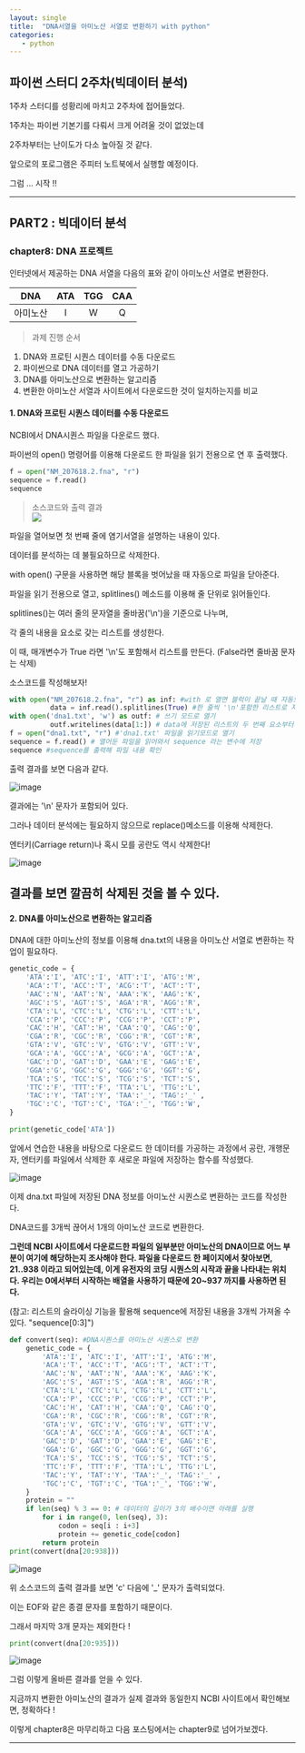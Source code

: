 ```yaml
---
layout: single
title:  "DNA서열을 아미노산 서열로 변환하기 with python"
categories:
   - python
---
```

 ## 파이썬 스터디 2주차(빅데이터 분석)

1주차 스터디를 성황리에 마치고 2주차에 접어들었다.  

1주차는 파이썬 기본기를 다뤄서 크게 어려울 것이 없었는데

2주차부터는 난이도가 다소 높아질 것 같다.

앞으로의 포로그램은 주피터 노트북에서 실행할 예정이다.  

그럼 ... 시작 !!


---

## PART2 : 빅데이터 분석
### chapter8: DNA 프로젝트

인터넷에서 제공하는 DNA 서열을 다음의 표와 같이 아미노산 서열로 변환한다.


|    DNA    |      ATA     |      TGG      |      CAA       |
| :-------: | :----------: | :-----------: | :-------------:|
|   아미노산  |       I      |        W      |      Q         |

> 과제 진행 순서
 1. DNA와 프로틴 시퀀스 데이터를 수동 다운로드
 2. 파이썬으로 DNA 데이터를 열고 가공하기
 3. DNA를 아미노산으로 변환하는 알고리즘
 4. 변환한 아미노산 서열과 사이트에서 다운로드한 것이 일치하는지를 비교

#### 1. DNA와 프로틴 시퀀스 데이터를 수동 다운로드

NCBI에서 DNA시퀀스 파일을 다운로드 했다. 

파이썬의 open() 명령어를 이용해 다운로드 한 파일을 읽기 전용으로 연 후 출력했다.

```python
f = open("NM_207618.2.fna", "r")
sequence = f.read()
sequence
```

> 소스코드와 출력 결과  
![](/assets/images/../assets/images/2024-04-02-22-27-17.png)


파일을 열어보면 첫 번째 줄에 염기서열을 설명하는 내용이 있다. 

데이터를 분석하는 데 불필요하므로 삭제한다.

with open() 구문을 사용하면 해당 블록을 벗어났을 때 자동으로 파일을 닫아준다.

파일을 읽기 전용으로 열고, splitlines() 메소드를 이용해 줄 단위로 읽어들인다. 

splitlines()는 여러 줄의 문자열을 줄바꿈('\n')을 기준으로 나누며, 

각 줄의 내용을 요소로 갖는 리스트를 생성한다.

이 때, 매개변수가 True 라면 '\n'도 포함해서 리스트를 만든다. (False라면 줄바꿈 문자는 삭제)

소스코드를 작성해보자!

```python
with open("NM_207618.2.fna", "r") as inf: #with 로 열면 블럭이 끝날 때 자동으로 파일 닫아줌
          data = inf.read().splitlines(True) #한 줄씩 '\n'포함한 리스트로 저장
with open('dna1.txt', 'w') as outf: # 쓰기 모드로 열기
          outf.writelines(data[1:]) # data에 저장된 리스트의 두 번째 요소부터 'dna1.txt' 파일에 쓰기
f = open("dna1.txt", "r") #'dna1.txt' 파일을 읽기모드로 열기
sequence = f.read() # 열어둔 파일을 읽어와서 sequence 라는 변수에 저장
sequence #sequence를 출력해 파일 내용 확인
```

출력 결과를 보면 다음과 같다.

![image](2024-04-01-14-57-53.png)

결과에는 '\n' 문자가 포함되어 있다.     

그러나 데이터 분석에는 필요하지 않으므로 replace()메소드를 이용해 삭제한다.

엔터키(Carriage return)나 혹시 모를 공란도 역시 삭제한다!

![image](2024-04-01-15-06-21.png)

결과를 보면 깔끔히 삭제된 것을 볼 수 있다.
---

#### 2. DNA를 아미노산으로 변환하는 알고리즘

DNA에 대한 아미노산의 정보를 이용해 dna.txt의 내용을 아미노산 서열로 변환하는 작업이 필요하다.

```python
genetic_code = {
    'ATA':'I', 'ATC':'I', 'ATT':'I', 'ATG':'M',
    'ACA':'T', 'ACC':'T', 'ACG':'T', 'ACT':'T',
    'AAC':'N', 'AAT':'N', 'AAA':'K', 'AAG':'K',
    'AGC':'S', 'AGT':'S', 'AGA':'R', 'AGG':'R',
    'CTA':'L', 'CTC':'L', 'CTG':'L', 'CTT':'L',
    'CCA':'P', 'CCC':'P', 'CCG':'P', 'CCT':'P',
    'CAC':'H', 'CAT':'H', 'CAA':'Q', 'CAG':'Q',
    'CGA':'R', 'CGC':'R', 'CGG':'R', 'CGT':'R',
    'GTA':'V', 'GTC':'V', 'GTG':'V', 'GTT':'V',
    'GCA':'A', 'GCC':'A', 'GCG':'A', 'GCT':'A',
    'GAC':'D', 'GAT':'D', 'GAA':'E', 'GAG':'E',
    'GGA':'G', 'GGC':'G', 'GGG':'G', 'GGT':'G',
    'TCA':'S', 'TCC':'S', 'TCG':'S', 'TCT':'S',
    'TTC':'F', 'TTT':'F', 'TTA':'L', 'TTG':'L',
    'TAC':'Y', 'TAT':'Y', 'TAA':'_', 'TAG':'_' ,
    'TGC':'C', 'TGT':'C', 'TGA':'_', 'TGG':'W',
}
    
print(genetic_code['ATA'])
```



앞에서 연습한 내용을 바탕으로 다운로드 한 데이터를 가공하는 과정에서 공란, 개행문자, 엔터키를 파일에서 삭제한 후 새로운 파일에 저장하는 함수를 작성했다. 

![image](2024-04-01-15-53-18.png)


이제 dna.txt 파일에 저장된 DNA 정보를 아미노산 시퀀스로 변환하는 코드를 작성한다. 

DNA코드를 3개씩 끊어서 1개의 아미노산 코드로 변환한다.

**그런데 NCBI 사이트에서 다운로드한 파일의 일부분만 아미노산의 DNA이므로 어느 부분이 여기에 해당하는지 조사해야 한다. 파일을 다운로드 한 페이지에서 찾아보면, 21..938 이라고 되어있는데, 이게 유전자의 코딩 시퀀스의 시작과 끝을 나타내는 위치다. 우리는 0에서부터 시작하는 배열을 사용하기 때문에 20~937 까지를 사용하면 된다.**

(참고: 리스트의 슬라이싱 기능을 활용해 sequence에 저장된 내용을 3개씩 가져올 수 있다. "sequence[0:3]")


```python
def convert(seq): #DNA시퀀스를 아미노산 시퀀스로 변환
    genetic_code = {
        'ATA':'I', 'ATC':'I', 'ATT':'I', 'ATG':'M',
        'ACA':'T', 'ACC':'T', 'ACG':'T', 'ACT':'T',
        'AAC':'N', 'AAT':'N', 'AAA':'K', 'AAG':'K',
        'AGC':'S', 'AGT':'S', 'AGA':'R', 'AGG':'R',
        'CTA':'L', 'CTC':'L', 'CTG':'L', 'CTT':'L',
        'CCA':'P', 'CCC':'P', 'CCG':'P', 'CCT':'P',
        'CAC':'H', 'CAT':'H', 'CAA':'Q', 'CAG':'Q',
        'CGA':'R', 'CGC':'R', 'CGG':'R', 'CGT':'R',
        'GTA':'V', 'GTC':'V', 'GTG':'V', 'GTT':'V',
        'GCA':'A', 'GCC':'A', 'GCG':'A', 'GCT':'A',
        'GAC':'D', 'GAT':'D', 'GAA':'E', 'GAG':'E',
        'GGA':'G', 'GGC':'G', 'GGG':'G', 'GGT':'G',
        'TCA':'S', 'TCC':'S', 'TCG':'S', 'TCT':'S',
        'TTC':'F', 'TTT':'F', 'TTA':'L', 'TTG':'L',
        'TAC':'Y', 'TAT':'Y', 'TAA':'_', 'TAG':'_' ,
        'TGC':'C', 'TGT':'C', 'TGA':'_', 'TGG':'W',
    }
    protein = ""
    if len(seq) % 3 == 0: # 데이터의 길이가 3의 배수이면 아래를 실행
        for i in range(0, len(seq), 3):
            codon = seq[i : i+3]
            protein += genetic_code[codon]
        return protein
print(convert(dna[20:938]))
```

![image](_posts/convertdna.png)

위 소스코드의 출력 결과를 보면 'c' 다음에 '_' 문자가 출력되었다.

이는 EOF와 같은 종결 문자를 포함하기 때문이다.

그래서 마지막 3개 문자는 제외한다 !

```python
print(convert(dna[20:935]))
```

![image](_posts/2024-04-01-21-22-13.png)

그럼 이렇게  올바른 결과를 얻을 수 있다.

지금까지 변환한 아미노산의 결과가 실제 결과와 동일한지 NCBI 사이트에서 확인해보면, 정확하다 !


이렇게 chapter8은 마무리하고 다음 포스팅에서는 chapter9로 넘어가보겠다.

---









